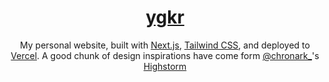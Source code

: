 <div align="center">
    <a href="https://ygkr.vercel.app"><h1 align="center">ygkr</h1></a>
    
My personal website, built with [Next.js](https://nextjs.org/), [Tailwind CSS](https://tailwindcss.com/), and deployed to [Vercel](https://vercel.com/).
A good chunk of design inspirations have come form [@chronark_](https://twitter.com/chronark_)'s [Highstorm](https://highstorm.app/)
</div>
